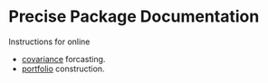 # Precise Package Documentation

Instructions for online 
 - [covariance](https://microprediction.github.io/precise/covariance.html) forcasting.
 - [portfolio](https://microprediction.github.io/precise/portfolio.html) construction.
